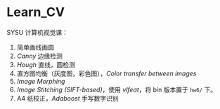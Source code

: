 # Learn_CV
SYSU 计算机视觉课：

1. 简单画线画圆
2. *Canny* 边缘检测
3. *Hough* 直线，圆检测
4. 直方图均衡（灰度图，彩色图），*Color transfer between images*
5. *Image Morphing*
6. *Image Stitching (SIFT-based)*，使用 *vlfeat*，将 bin 版本置于 `hw6/` 下。
7. A4 纸校正，*Adaboost* 手写数字识别
